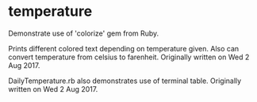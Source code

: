 # temperature
Demonstrate use of 'colorize' gem from Ruby.

Prints different colored text depending on temperature given.
Also can convert temperature from celsius to farenheit.
Originally written on Wed 2 Aug 2017.

DailyTemperature.rb also demonstrates use of terminal table. Originally written on Wed 2 Aug 2017.
